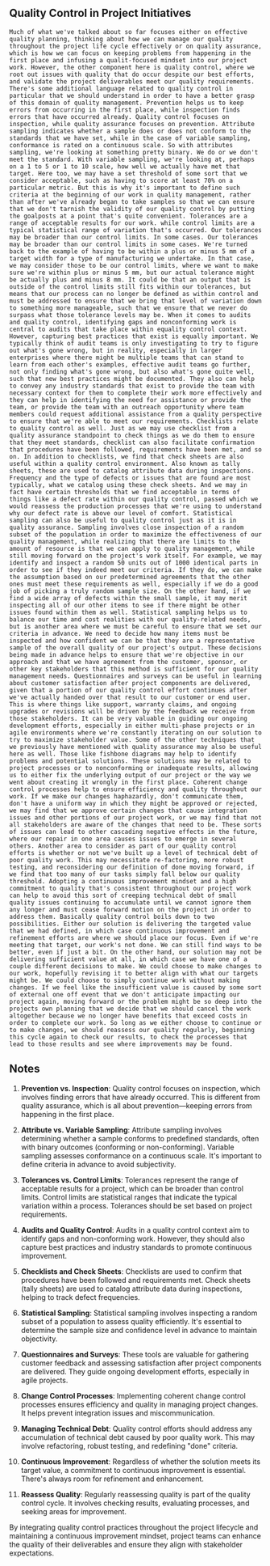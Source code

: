 ## Quality Control in Project Initiatives
```
Much of what we've talked about so far focuses either on effective quality planning, thinking about how we can manage our quality throughout the project life cycle effectively or on quality assurance, which is how we can focus on keeping problems from happening in the first place and infusing a qualit‑focused mindset into our project work. However, the other component here is quality control, where we root out issues with quality that do occur despite our best efforts, and validate the project deliverables meet our quality requirements. There's some additional language related to quality control in particular that we should understand in order to have a better grasp of this domain of quality management. Prevention helps us to keep errors from occurring in the first place, while inspection finds errors that have occurred already. Quality control focuses on inspection, while quality assurance focuses on prevention. Attribute sampling indicates whether a sample does or does not conform to the standards that we have set, while in the case of variable sampling, conformance is rated on a continuous scale. So with attributes sampling, we're looking at something pretty binary. We do or we don't meet the standard. With variable sampling, we're looking at, perhaps on a 1 to 5 or 1 to 10 scale, how well we actually have met that target. Here too, we may have a set threshold of some sort that we consider acceptable, such as having to score at least 70% on a particular metric. But this is why it's important to define such criteria at the beginning of our work in quality management, rather than after we've already began to take samples so that we can ensure that we don't tarnish the validity of our quality control by putting the goalposts at a point that's quite convenient. Tolerances are a range of acceptable results for our work. while control limits are a typical statistical range of variation that's occurred. Our tolerances may be broader than our control limits. In some cases. Our tolerances may be broader than our control limits in some cases. We're turned back to the example of having to be within a plus or minus 5 mm of a target width for a type of manufacturing we undertake. In that case, we may consider those to be our control limits, where we want to make sure we're within plus or minus 5 mm, but our actual tolerance might be actually plus and minus 8 mm. It could be that an output that is outside of the control limits still fits within our tolerances, but means that our process can no longer be defined as within control and must be addressed to ensure that we bring that level of variation down to something more manageable, such that we ensure that we never do surpass what those tolerance levels may be. When it comes to audits and quality control, identifying gaps and nonconforming work is central to audits that take place within equality control context. However, capturing best practices that exist is equally important. We typically think of audit teams is only investigating to try to figure out what's gone wrong, but in reality, especially in larger enterprises where there might be multiple teams that can stand to learn from each other's examples, effective audit teams go further, not only finding what's gone wrong, but also what's gone quite well, such that new best practices might be documented. They also can help to convey any industry standards that exist to provide the team with necessary context for them to complete their work more effectively and they can help in identifying the need for assistance or provide the team, or provide the team with an outreach opportunity where team members could request additional assistance from a quality perspective to ensure that we're able to meet our requirements. Checklists relate to quality control as well. Just as we may use checklist from a quality assurance standpoint to check things as we do them to ensure that they meet standards, checklist can also facilitate confirmation that procedures have been followed, requirements have been met, and so on. In addition to checklists, we find that check sheets are also useful within a quality control environment. Also known as tally sheets, these are used to catalog attribute data during inspections. Frequency and the type of defects or issues that are found are most typically, what we catalog using these check sheets. And we may in fact have certain thresholds that we find acceptable in terms of things like a defect rate within our quality control, passed which we would reassess the production processes that we're using to understand why our defect rate is above our level of comfort. Statistical sampling can also be useful to quality control just as it is in quality assurance. Sampling involves close inspection of a random subset of the population in order to maximize the effectiveness of our quality management, while realizing that there are limits to the amount of resource is that we can apply to quality management, while still moving forward on the project's work itself. For example, we may identify and inspect a random 50 units out of 1000 identical parts in order to see if they indeed meet our criteria. If they do, we can make the assumption based on our predetermined agreements that the other ones must meet these requirements as well, especially if we do a good job of picking a truly random sample size. On the other hand, if we find a wide array of defects within the small sample, it may merit inspecting all of our other items to see if there might be other issues found within them as well. Statistical sampling helps us to balance our time and cost realities with our quality‑related needs, but is another area where we must be careful to ensure that we set our criteria in advance. We need to decide how many items must be inspected and how confident we can be that they are a representative sample of the overall quality of our project's output. These decisions being made in advance helps to ensure that we're objective in our approach and that we have agreement from the customer, sponsor, or other key stakeholders that this method is sufficient for our quality management needs. Questionnaires and surveys can be useful in learning about customer satisfaction after project components are delivered, given that a portion of our quality control effort continues after we've actually handed over that result to our customer or end user. This is where things like support, warranty claims, and ongoing upgrades or revisions will be driven by the feedback we receive from those stakeholders. It can be very valuable in guiding our ongoing development efforts, especially in either multi‑phase projects or in agile environments where we're constantly iterating on our solution to try to maximize stakeholder value. Some of the other techniques that we previously have mentioned with quality assurance may also be useful here as well. Those like fishbone diagrams may help to identify problems and potential solutions. These solutions may be related to project processes or to nonconforming or inadequate results, allowing us to either fix the underlying output of our project or the way we went about creating it wrongly in the first place. Coherent change control processes help to ensure efficiency and quality throughout our work. If we make our changes haphazardly, don't communicate them, don't have a uniform way in which they might be approved or rejected, we may find that we approve certain changes that cause integration issues and other portions of our project work, or we may find that not all stakeholders are aware of the changes that need to be. These sorts of issues can lead to other cascading negative effects in the future, where our repair in one area causes issues to emerge in several others. Another area to consider as part of our quality control efforts is whether or not we've built up a level of technical debt of poor quality work. This may necessitate re‑factoring, more robust testing, and reconsidering our definition of done moving forward, if we find that too many of our tasks simply fall below our quality threshold. Adopting a continuous improvement mindset and a high commitment to quality that's consistent throughout our project work can help to avoid this sort of creeping technical debt of small quality issues continuing to accumulate until we cannot ignore them any longer and must cease forward motion on the project in order to address them. Basically quality control boils down to two possibilities. Either our solution is delivering the targeted value that we had defined, in which case continuous improvement and refinement efforts are where we should place our focus. Even if we're meeting that target, our work's not done. We can still find ways to be better, even if just a bit. On the other hand, our solution may not be delivering sufficient value at all, in which case we have one of a couple different decisions to make. We could choose to make changes to our work, hopefully revising it to better align with what our targets might be. We could choose to simply continue work without making changes. If we feel like the insufficient value is caused by some sort of external one off event that we don't anticipate impacting our project again, moving forward or the problem might be so deep into the projects own planning that we decide that we should cancel the work altogether because we no longer have benefits that exceed costs in order to complete our work. So long as we either choose to continue or to make changes, we should reassess our quality regularly, beginning this cycle again to check our results, to check the processes that lead to those results and see where improvements may be found.
```

## Notes
1. **Prevention vs. Inspection**: Quality control focuses on inspection, which involves finding errors that have already occurred. This is different from quality assurance, which is all about prevention—keeping errors from happening in the first place.

2. **Attribute vs. Variable Sampling**: Attribute sampling involves determining whether a sample conforms to predefined standards, often with binary outcomes (conforming or non-conforming). Variable sampling assesses conformance on a continuous scale. It's important to define criteria in advance to avoid subjectivity.

3. **Tolerances vs. Control Limits**: Tolerances represent the range of acceptable results for a project, which can be broader than control limits. Control limits are statistical ranges that indicate the typical variation within a process. Tolerances should be set based on project requirements.

4. **Audits and Quality Control**: Audits in a quality control context aim to identify gaps and non-conforming work. However, they should also capture best practices and industry standards to promote continuous improvement.

5. **Checklists and Check Sheets**: Checklists are used to confirm that procedures have been followed and requirements met. Check sheets (tally sheets) are used to catalog attribute data during inspections, helping to track defect frequencies.

6. **Statistical Sampling**: Statistical sampling involves inspecting a random subset of a population to assess quality efficiently. It's essential to determine the sample size and confidence level in advance to maintain objectivity.

7. **Questionnaires and Surveys**: These tools are valuable for gathering customer feedback and assessing satisfaction after project components are delivered. They guide ongoing development efforts, especially in agile projects.

8. **Change Control Processes**: Implementing coherent change control processes ensures efficiency and quality in managing project changes. It helps prevent integration issues and miscommunication.

9. **Managing Technical Debt**: Quality control efforts should address any accumulation of technical debt caused by poor quality work. This may involve refactoring, robust testing, and redefining "done" criteria.

10. **Continuous Improvement**: Regardless of whether the solution meets its target value, a commitment to continuous improvement is essential. There's always room for refinement and enhancement.

11. **Reassess Quality**: Regularly reassessing quality is part of the quality control cycle. It involves checking results, evaluating processes, and seeking areas for improvement.

By integrating quality control practices throughout the project lifecycle and maintaining a continuous improvement mindset, project teams can enhance the quality of their deliverables and ensure they align with stakeholder expectations.